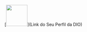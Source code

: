 [<img src="https://hermes.digitalinnovation.one/assets/diome/logo-full.svg" width="70">](Link do Seu Perfil da DIO)

<!---
Lucasgabriel-1/Lucasgabriel-1 is a ✨ special ✨ repository because its `README.md` (this file) appears on your GitHub profile.
You can click the Preview link to take a look at your changes
--->
